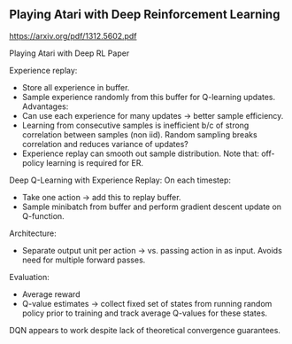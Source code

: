 ## Playing Atari with Deep Reinforcement Learning

https://arxiv.org/pdf/1312.5602.pdf

Playing Atari with Deep RL Paper

Experience replay: 
- Store all experience in buffer.
- Sample experience randomly from this buffer for Q-learning updates.
Advantages:
- Can use each experience for many updates -> better sample efficiency.
- Learning from consecutive samples is inefficient b/c of strong correlation between samples (non iid). Random sampling breaks correlation and reduces variance of updates?
- Experience replay can smooth out sample distribution.
Note that: off-policy learning is required for ER.

Deep Q-Learning with Experience Replay:
On each timestep:
- Take one action -> add this to replay buffer.
- Sample minibatch from buffer and perform gradient descent update on Q-function.

Architecture:
- Separate output unit per action -> vs. passing action in as input. Avoids need for multiple forward passes.

Evaluation:
- Average reward
- Q-value estimates -> collect fixed set of states from running random policy prior to training and track average Q-values for these states.

DQN appears to work despite lack of theoretical convergence guarantees.
